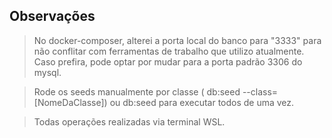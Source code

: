 ## Observações

> No docker-composer, alterei a porta local do banco para "3333" para não conflitar com ferramentas de trabalho que utilizo atualmente. Caso prefira, pode optar por mudar para a porta padrão 3306 do mysql.

> Rode os seeds manualmente por classe ( db:seed --class=[NomeDaClasse]) ou db:seed para executar todos de uma vez.

> Todas operações realizadas via terminal WSL.

